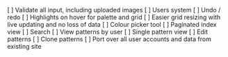 [ ] Validate all input, including uploaded images
[ ] Users system
[ ] Undo / redo
[ ] Highlights on hover for palette and grid
[ ] Easier grid resizing with live updating and no loss of data
[ ] Colour picker tool
[ ] Paginated index view
[ ] Search
[ ] View patterns by user
[ ] Single pattern view
[ ] Edit patterns
[ ] Clone patterns
[ ] Port over all user accounts and data from existing site